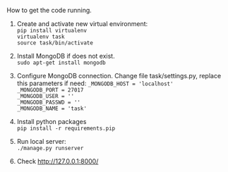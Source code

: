 How to get the code running.

1) Create and activate new virtual environment:  
`pip install virtualenv`  
`virtualenv task`  
`source task/bin/activate`  

2) Install MongoDB if does not exist.  
`sudo apt-get install mongodb`

3) Configure MongoDB connection. Change file task/settings.py, replace this parameters if need:
`_MONGODB_HOST = 'localhost'`  
`_MONGODB_PORT = 27017`  
`_MONGODB_USER = ''`  
`_MONGODB_PASSWD = ''`  
`_MONGODB_NAME = 'task'`  

4) Install python packages  
`pip install -r requirements.pip`

5) Run local server:  
`./manage.py runserver`

6) Check http://127.0.0.1:8000/ 
